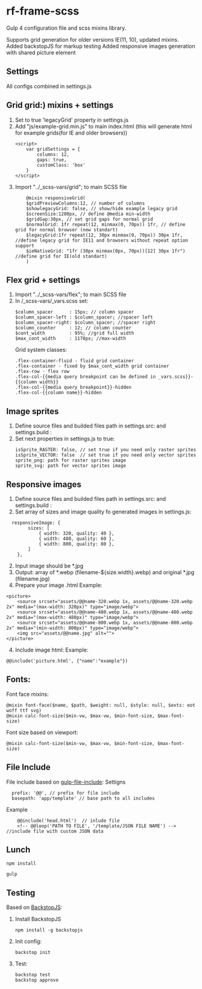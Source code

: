 # rf-frame-scss

Gulp 4 configuration file and scss mixins library. 

Supports grid generation for older versions IE(11, 10), updated mixins. 
Added backstopJS for markup testing
Added responsive images generation with shared picture element

## Settings
All configs combined in settings.js

## Grid grid:) mixins + settings
1. Set to true 'legacyGrid' property in settings.js
2. Add "js/example-grid.min.js" to main index.html (this will generate html for example grids(for IE and older browsers))
    ```
    <script>
        var gridSettings = {
            columns: 12,
            gaps: true,
            customClass: 'box'
        }
    </script>
    ```
3. Import "../_scss-vars/grid"; to main SCSS file
    ```
        @mixin responsiveGrid(
        $gridPreviewColumns:12, // number of columns
        $showlegacyGrid: false, // show/hide example legacy grid 
        $screenSize:1280px, // define @media min-width
        $gridGap:30px, // set grid gaps for normal grid
        $normalGrid: 1fr repeat(12, minmax(0, 70px)) 1fr, // define grid for normal browser (new standart)
        $legacyGrid:1fr repeat(12, 30px minmax(0, 70px)) 30px 1fr, //define legacy grid for IE11 and browsers without repeat option support
        $ieNativeGrid: "1fr (30px minmax(0px, 70px))[12] 30px 1fr") //define grid for IE(old standart)
        )
    ```

 
## Flex grid + settings 
1.  Import "../_scss-vars/flex"; to main SCSS file  
2.  In /_scss-vars/_vars.scss set:
    ```
    $column_spacer      : 15px; // column spacer
    $column_spacer-left : $column_spacer; //spacer left
    $column_spacer-right: $column_spacer; //spacer right
    $column_counter     : 12; // column counter
    $cont_width         : 95%; //grid full width
    $max_cont_width     : 1170px; //max-width
    ```
    Grid system classes:
    ```
    .flex-container-fluid - fluid grid container 
    .flex-container - fixed by $max_cont_width grid container 
    .flex-row - flex row
    .flex-col-{{media query breakpoint can be defined in _vars.scss}}-{{column width}} 
    .flex-col-{{media query breakpoint}}-hidden
    .flex-col-{{column name}}-hidden
    ```

## Image sprites
1. Define source files and builded files path in  settings.src: and settings.build :
2. Set next properties in settings.js to true:
    ```
    isSprite_RASTER: false, // set true if you need only raster sprites
    isSprite_VECTOR: false  // set true if you need only vector sprites
    sprite_png: path for raster sprites image 
    sprite_svg: path for vector sprites image 
    ```
## Responsive images
1. Define source files and builded files path in  settings.src: and settings.build :
2. Set array of sizes and image quality fo generated images in settings.js:
```
  responsiveImage: {
        sizes: [
            { width: 320, quality: 40 },
            { width: 480, quality: 60 },
            { width: 800, quality: 80 },
        ]
    },
```
2. Input image should be *.jpg
2. Output: array of *.webp (filename-${size.width}.webp) and original *.jpg  (filename.jpg) 
3. Prepare your image .html
Example:
```
<picture>
    <source srcset="assets/@@name-320.webp 1x, assets/@@name-320.webp 2x" media="(max-width: 320px)" type="image/webp">
    <source srcset="assets/@@name-480.webp 1x, assets/@@name-480.webp 2x" media="(max-width: 480px)" type="image/webp">
    <source srcset="assets/@@name-800.webp 1x, assets/@@name-800.webp 2x" media="(min-width: 800px)" type="image/webp">
    <img src="assets/@@name.jpg" alt="">
</picture>
```
4. Include image html:
Example:
```
@@include('picture.html', {"name":"example"})
```

## Fonts:
Font face mixins:
```
@mixin font-face($name, $path, $weight: null, $style: null, $exts: eot woff ttf svg)
@mixin calc-font-size($min-vw, $max-vw, $min-font-size, $max-font-size)
```
Font size based on viewport:
```
@mixin calc-font-size($min-vw, $max-vw, $min-font-size, $max-font-size) 
```

## File Include
File include based on  [gulp-file-include](https://www.npmjs.com/package/gulp-file-include): 
Settigns
```
  prefix: '@@', // prefix for file include 
  basepath: 'app/template' // base path to all includes
```
Example 
```
    @@include('head.html')  // inlude file
    <!-- @@loop('PATH TO FILE', '/template/JSON FILE NAME') --> //include file with custom JSON data
```

## Lunch
```
npm install
```

```
gulp
```
## Testing
Based on [BackstopJS](https://github.com/garris/BackstopJS): 
1. Install BackstopJS
    ```
    npm install -g backstopjs
    ```

2. Init config:
    ```
    backstop init
    ```

3. Test:
    ```
    backstop test
    backstop approve
    ```
